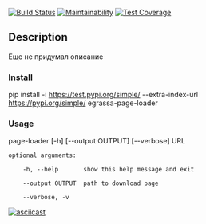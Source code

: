 [![Build Status](https://travis-ci.org/xegrassa/python-project-lvl3.svg?branch=master)](https://travis-ci.org/xegrassa/python-project-lvl3)
[![Maintainability](https://api.codeclimate.com/v1/badges/41a05982a3a12d259ab0/maintainability)](https://codeclimate.com/github/xegrassa/python-project-lvl3/maintainability)
[![Test Coverage](https://api.codeclimate.com/v1/badges/41a05982a3a12d259ab0/test_coverage)](https://codeclimate.com/github/xegrassa/python-project-lvl3/test_coverage)

## Description
Еще не придумал описание

### Install
pip install -i https://test.pypi.org/simple/ --extra-index-url https://pypi.org/simple/ egrassa-page-loader

### Usage
page-loader [-h] [--output OUTPUT] [--verbose] URL

    optional arguments:

        -h, --help       show this help message and exit
  
        --output OUTPUT  path to download page
  
        --verbose, -v



[![asciicast](https://asciinema.org/a/321674.svg)](https://asciinema.org/a/321674)

